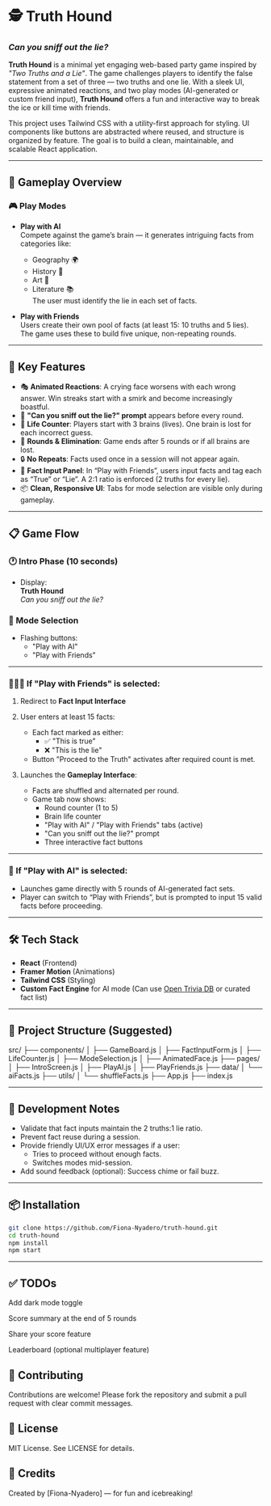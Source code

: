 # 🕵️ Truth Hound  
### *Can you sniff out the lie?*

**Truth Hound** is a minimal yet engaging web-based party game inspired by *"Two Truths and a Lie"*. The game challenges players to identify the false statement from a set of three — two truths and one lie. With a sleek UI, expressive animated reactions, and two play modes (AI-generated or custom friend input), **Truth Hound** offers a fun and interactive way to break the ice or kill time with friends.

This project uses Tailwind CSS with a utility-first approach for styling. UI components like buttons are abstracted where reused, and structure is organized by feature. The goal is to build a clean, maintainable, and scalable React application.

---

## 🧠 Gameplay Overview

### 🎮 Play Modes
- **Play with AI**  
  Compete against the game’s brain — it generates intriguing facts from categories like:
  - Geography 🌍  
  - History 📜  
  - Art 🎨  
  - Literature 📚  
  The user must identify the lie in each set of facts.

- **Play with Friends**  
  Users create their own pool of facts (at least 15: 10 truths and 5 lies). The game uses these to build five unique, non-repeating rounds.

---

## 👾 Key Features

- 🎭 **Animated Reactions**: A crying face worsens with each wrong answer. Win streaks start with a smirk and become increasingly boastful.
- 💬 **"Can you sniff out the lie?" prompt** appears before every round.
- 🧠 **Life Counter**: Players start with 3 brains (lives). One brain is lost for each incorrect guess.
- 🔄 **Rounds & Elimination**: Game ends after 5 rounds or if all brains are lost.
- 🔒 **No Repeats**: Facts used once in a session will not appear again.
- 🧾 **Fact Input Panel**: In “Play with Friends”, users input facts and tag each as “True” or “Lie”. A 2:1 ratio is enforced (2 truths for every lie).
- 📦 **Clean, Responsive UI**: Tabs for mode selection are visible only during gameplay.

---

## 📋 Game Flow

### 🕐 Intro Phase (10 seconds)
- Display:  
  **Truth Hound**  
  *Can you sniff out the lie?*

### 🚦 Mode Selection
- Flashing buttons:
  - "Play with AI"
  - "Play with Friends"

---

### 🧑‍🤝‍🧑 If "Play with Friends" is selected:
1. Redirect to **Fact Input Interface**
2. User enters at least 15 facts:
   - Each fact marked as either:
     - ✅ "This is true"
     - ❌ "This is the lie"
   - Button "Proceed to the Truth" activates after required count is met.

3. Launches the **Gameplay Interface**:
   - Facts are shuffled and alternated per round.
   - Game tab now shows:
     - Round counter (1 to 5)
     - Brain life counter
     - "Play with AI" / "Play with Friends" tabs (active)
     - "Can you sniff out the lie?" prompt
     - Three interactive fact buttons

---

### 🤖 If "Play with AI" is selected:
- Launches game directly with 5 rounds of AI-generated fact sets.
- Player can switch to “Play with Friends”, but is prompted to input 15 valid facts before proceeding.

---

## 🛠 Tech Stack

- **React** (Frontend)
- **Framer Motion** (Animations)
- **Tailwind CSS** (Styling)
- **Custom Fact Engine** for AI mode (Can use [Open Trivia DB](https://opentdb.com/) or curated fact list)

---

## 📂 Project Structure (Suggested)

src/
├── components/
│ ├── GameBoard.js
│ ├── FactInputForm.js
│ ├── LifeCounter.js
│ ├── ModeSelection.js
│ ├── AnimatedFace.js
├── pages/
│ ├── IntroScreen.js
│ ├── PlayAI.js
│ ├── PlayFriends.js
├── data/
│ └── aiFacts.js
├── utils/
│ └── shuffleFacts.js
├── App.js
├── index.js


---

## 🚧 Development Notes

- Validate that fact inputs maintain the 2 truths:1 lie ratio.
- Prevent fact reuse during a session.
- Provide friendly UI/UX error messages if a user:
  - Tries to proceed without enough facts.
  - Switches modes mid-session.
- Add sound feedback (optional): Success chime or fail buzz.

---

## 📦 Installation

```bash
git clone https://github.com/Fiona-Nyadero/truth-hound.git
cd truth-hound
npm install
npm start
```
---

## ✅ TODOs
 Add dark mode toggle

 Score summary at the end of 5 rounds

 Share your score feature

 Leaderboard (optional multiplayer feature)

## 🤝 Contributing
Contributions are welcome! Please fork the repository and submit a pull request with clear commit messages.

## 📜 License
MIT License. See LICENSE for details.

## 🧩 Credits
Created by [Fiona-Nyadero] — for fun and icebreaking!